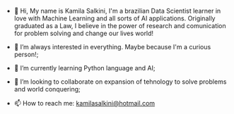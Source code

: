 - 👋 Hi, My name is Kamila Salkini, I'm a brazilian Data Scientist learner in love with Machine Learning and all sorts of AI applications.
Originally graduated as a Law, I believe in the power of research and comunication for problem solving and change our lives world!


- 👀 I’m always interested in everything. Maybe because I'm a curious person!;
- 🌱 I’m currently learning Python language and AI;
- 💞️ I’m looking to collaborate on expansion of tehnology to solve problems and world conquering;
- 📫 How to reach me: kamilasalkini@hotmail.com  

<!---
kamilasalkini/kamilasalkini is a ✨ special ✨ repository because its `README.md` (this file) appears on your GitHub profile.
You can click the Preview link to take a look at your changes.
--->
